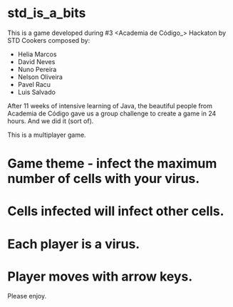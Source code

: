 # std_is_a_bits

This is a game developed during #3 <Academia de Código_> Hackaton by STD Cookers composed by:
 - Helia Marcos
 - David Neves
 - Nuno Pereira
 - Nelson Oliveira
 - Pavel Racu
 - Luis Salvado

After 11 weeks of intensive learning of Java, the beautiful people from Academia de Código gave us a group challenge to 
create a game in 24 hours. And we did it (sort of).

This is a multiplayer game. 

 # Game theme - infect the maximum number of cells with your virus.
 # Cells infected will infect other cells.
 # Each player is a virus.
 # Player moves with arrow keys. 
 
 Please enjoy. 
